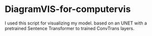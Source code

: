 # DiagramVIS-for-computervis
I used this script for visualizing my model. based on an UNET with a pretrained Sentence Transformer to trained ConvTrans layers.
